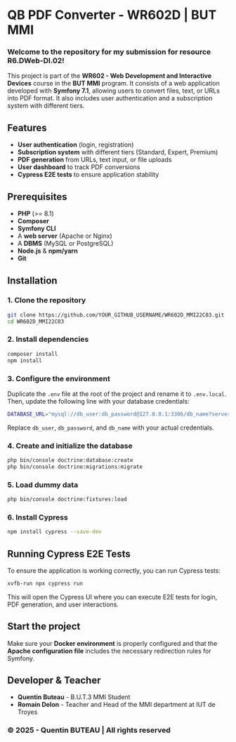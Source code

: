 # QB PDF Converter - WR602D | BUT MMI  

### Welcome to the repository for my submission for resource **R6.DWeb-DI.02**!  
This project is part of the **WR602 - Web Development and Interactive Devices** course in the **BUT MMI** program. It consists of a web application developed with **Symfony 7.1**, allowing users to convert files, text, or URLs into PDF format. It also includes user authentication and a subscription system with different tiers.  

## Features  
- **User authentication** (login, registration)  
- **Subscription system** with different tiers (Standard, Expert, Premium)  
- **PDF generation** from URLs, text input, or file uploads  
- **User dashboard** to track PDF conversions   
- **Cypress E2E tests** to ensure application stability  

## Prerequisites  
- **PHP** (>= 8.1)  
- **Composer**  
- **Symfony CLI**  
- A **web server** (Apache or Nginx)  
- A **DBMS** (MySQL or PostgreSQL)  
- **Node.js** & **npm/yarn**  
- **Git**  

## Installation  

### 1. Clone the repository  
```sh
git clone https://github.com/YOUR_GITHUB_USERNAME/WR602D_MMI22C03.git  
cd WR602D_MMI22C03 
```  

### 2. Install dependencies  
```sh
composer install  
npm install  
```  

### 3. Configure the environment  
Duplicate the `.env` file at the root of the project and rename it to `.env.local`. Then, update the following line with your database credentials:  
```sh
DATABASE_URL="mysql://db_user:db_password@127.0.0.1:3306/db_name?serverVersion=10.8.8-MariaDB&charset=utf8mb4"  
```  
Replace `db_user`, `db_password`, and `db_name` with your actual credentials.  

### 4. Create and initialize the database  
```sh
php bin/console doctrine:database:create  
php bin/console doctrine:migrations:migrate  
```  

### 5. Load dummy data  
```sh
php bin/console doctrine:fixtures:load  
```

### 6. Install Cypress
```sh
npm install cypress --save-dev
```

## Running Cypress E2E Tests  
To ensure the application is working correctly, you can run Cypress tests:  
```sh
xvfb-run npx cypress run
```  
This will open the Cypress UI where you can execute E2E tests for login, PDF generation, and user interactions.  

## Start the project  
Make sure your **Docker environment** is properly configured and that the **Apache configuration file** includes the necessary redirection rules for Symfony.  

## Developer & Teacher  
- **Quentin Buteau** - B.U.T.3 MMI Student  
- **Romain Delon** - Teacher and Head of the MMI department at IUT de Troyes  

### &copy; 2025 - Quentin BUTEAU | All rights reserved  

